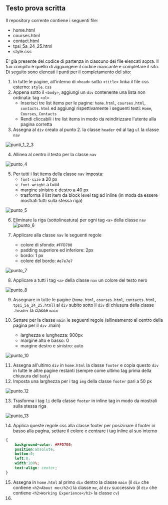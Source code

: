 ## Testo prova scritta
Il repository corrente contiene i seguenti file:

* home.html
* courses.html
* contact.html
* tpsi_5a_24_25.html
* style.css

E' già presente del codice di partenza in ciascuno dei file elencati sopra.
Il tuo compito è quello di aggiungere il codice mancante e completare il sito.
Di seguito sono elencati i punti per il completamento del sito:

1. In tutte le pagine, all'interno di `<head>` sotto `<title>` linka il file css esterno: `style.css`
2. Appena sotto il `<body>`, aggiungi un `div` contenente una lista non ordinata: tag `<ul>`
   * Inserisci tre list items per le pagine: `home.html`, `courses.html`, `contacts.html` ed aggiungi rispettivamente i seguenti testi: `Home`, `Courses`, `Contacts`
   * Rendi cliccabili i tre list items in modo da reindirizzare l'utente alla pagina corretta
3. Assegna al `div` creato al punto 2. la classe `header` ed al tag `ul` la classe `nav`

![punti_1_2_3](https://github.com/user-attachments/assets/6eb50cfd-5990-43c3-8b88-f7172ca083e9)

4. Allinea al centro il testo per la classe `nav`

![punto_4](https://github.com/user-attachments/assets/0210f162-6f34-42f6-84c1-69502734db52)

5. Per tutti i list items della classe `nav` imposta:
   * `font-size` a 20 px
   * `font-weight` a bold
   * margine sinistro e destro a 40 px
   * trasforma il list item da block level tag ad inline (in moda da essere mostrati tutti sulla stessa riga)

![punto_5](https://github.com/user-attachments/assets/a953b727-4696-4d18-bec3-a0f6f166b202)

6. Eliminare la riga (sottolineatura) per ogni tag `<a>` della classe `nav`
![punto_6](https://github.com/user-attachments/assets/d98eba33-38c9-4b1a-a6a4-b61fa732dd8b)

7. Applicare alla classe `nav` le seguenti regole
   * colore di sfondo: `#FFD700`
   * padding superiore ed inferiore: 2px
   * bordo: 1 px
   * colore del bordo: `#e7e7e7`

![punto_7](https://github.com/user-attachments/assets/f54e1c7d-2e75-4dc6-bd9c-12f8bee85cb8)

8. Applicare a tutti i tag `<a>` della classe `nav` un colore del testo nero

![punto_8](https://github.com/user-attachments/assets/212d9782-fa5b-4294-bc1f-e9dfeac32a6e)

9. Assegnare in tutte le pagine (`home.html`, `courses.html`, `contacts.html`, `tpsi_5a_24_25.html`) al `div` subito sotto il `div` di chiusura della classe `.header` la classe `main`

10. Settare per la classe `main` le seguenti regole (allineamento al centro della pagina per il `div` .main)
    * larghezza e lunghezza: 900px
    * margine alto e basso: 0
    * margine destro e sinistro: auto
      
![punto_10](https://github.com/user-attachments/assets/dd7e92c1-7274-4181-ace3-b7adad6d984c)

11. Assegna all'ultimo `div` in `home.html` la classe `footer` e copia questo `div` in tutte le altre pagine restanti (sempre come ultimo tag prima della chiusura del `body`)
12. Imposta una larghezza per i tag `img` della classe `footer` pari a 50 px

![punto_12](https://github.com/user-attachments/assets/b34a1d0e-2fbd-4564-ac69-961108ab637c)

13. Trasforma i tag `li` della classe `footer` in inline tag in modo da mostrali sulla stessa riga

![punto_13](https://github.com/user-attachments/assets/d0bca26c-ed00-471d-9b9b-247de923c029)

14. Applica queste regole css alla classe footer per posizinare il footer in basso alla pagina, settare il colore e centrare i tag inline al suo interno

```css
{
    background-color: #FFD700;
    position:absolute;
    bottom:0;
    left:0;
    width:100%;
    text-align: center;
}
```

15. Assegna in `home.html` al primo `div` dentro la classe `main` (il `div` che contiene `<h2>About me</h2>`) la classe `me`, al `div` successivo (il `div` che contiene `<h2>Working Experience</h2>` la classe `cv`) 
16. 


